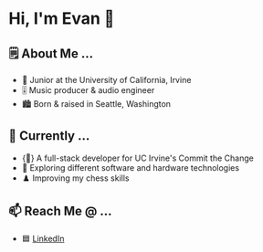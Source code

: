 # Hi, I'm Evan 👋

## 🗒️ About Me ...

* 🏫 Junior at the University of California, Irvine
* 🎚️ Music producer & audio engineer
* 🏙️ Born & raised in Seattle, Washington

## 🌱 Currently ...

* {💜} A full-stack developer for UC Irvine's Commit the Change
* 🔎 Exploring different software and hardware technologies
* ♟️ Improving my chess skills

## 📫 Reach Me @ ...
* 🟦 [LinkedIn](https://www.linkedin.com/in/evan-servito/)

